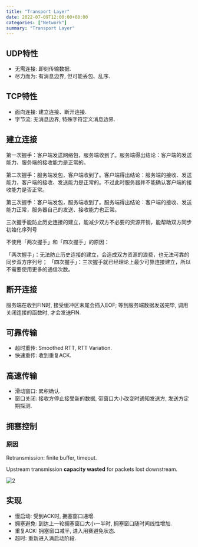 ```yaml
---
title: "Transport Layer"
date: 2022-07-09T12:00:00+08:00
categories: ["Network"]
summary: "Transport Layer"
---
```


## UDP特性

* 无需连接: 即刻传输数据.
* 尽力而为: 有消息边界, 但可能丢包、乱序.

## TCP特性

* 面向连接: 建立连接、断开连接.
* 字节流: 无消息边界, 特殊字符定义消息边界.

## 建立连接

第一次握手：客户端发送网络包，服务端收到了。服务端得出结论：客户端的发送能力、服务端的接收能力是正常的。

第二次握手：服务端发包，客户端收到了。客户端得出结论：服务端的接收、发送能力，客户端的接收、发送能力是正常的。不过此时服务器并不能确认客户端的接收能力是否正常。

第三次握手：客户端发包，服务端收到了。服务端得出结论：客户端的接收、发送能力正常，服务器自己的发送、接收能力也正常。

三次握手能防止历史连接的建立，能减少双方不必要的资源开销，能帮助双方同步初始化序列号

不使用「两次握手」和「四次握手」的原因：

「两次握手」：无法防止历史连接的建立，会造成双方资源的浪费，也无法可靠的同步双方序列号；
「四次握手」：三次握手就已经理论上最少可靠连接建立，所以不需要使用更多的通信次数。

## 断开连接

服务端在收到FIN时, 接受缓冲区末尾会插入EOF; 等到服务端数据发送完毕, 调用关闭连接的函数时, 才会发送FIN.

## 可靠传输

* 超时重传: Smoothed RTT, RTT Variation.
* 快速重传: 收到重复ACK.

## 高速传输

* 滑动窗口: 累积确认.
* 窗口关闭: 接收方停止接受新的数据, 带窗口大小改变时通知发送方, 发送方定期探测.

## 拥塞控制

### 原因

Retransmission: finite buffer, timeout.

Upstream transmission **capacity wasted** for packets lost downstream.

![2](https://dl.axlis.cn/blog/network/2.png)

## 实现

* 慢启动: 受到ACK时, 拥塞窗口递增.
* 拥塞避免: 到达上一轮拥塞窗口大小一半时, 拥塞窗口随时间线性增加.
* 重复ACK: 拥塞窗口减半, 进入用赛避免状态.
* 超时: 重新进入满启动阶段.